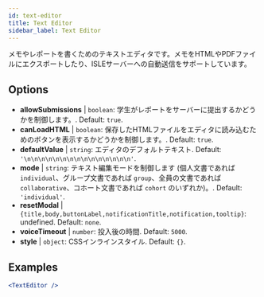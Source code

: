 ```yaml
---
id: text-editor
title: Text Editor
sidebar_label: Text Editor
---
```


メモやレポートを書くためのテキストエディタです。メモをHTMLやPDFファイルにエクスポートしたり、ISLEサーバーへの自動送信をサポートしています。

## Options

* __allowSubmissions__ | `boolean`: 学生がレポートをサーバーに提出するかどうかを制御します。. Default: `true`.
* __canLoadHTML__ | `boolean`: 保存したHTMLファイルをエディタに読み込むためのボタンを表示するかどうかを制御します。. Default: `true`.
* __defaultValue__ | `string`: エディタのデフォルトテキスト. Default: `'\n\n\n\n\n\n\n\n\n\n\n\n\n\n\n'`.
* __mode__ | `string`: テキスト編集モードを制御します (個人文書であれば `individual`、グループ文書であれば `group`、全員の文書であれば `collaborative`、コホート文書であれば `cohort` のいずれか)。. Default: `'individual'`.
* __resetModal__ | `{title,body,buttonLabel,notificationTitle,notification,tooltip}`: undefined. Default: `none`.
* __voiceTimeout__ | `number`: 投入後の時間. Default: `5000`.
* __style__ | `object`: CSSインラインスタイル. Default: `{}`.


## Examples

```jsx live
<TextEditor />
```

